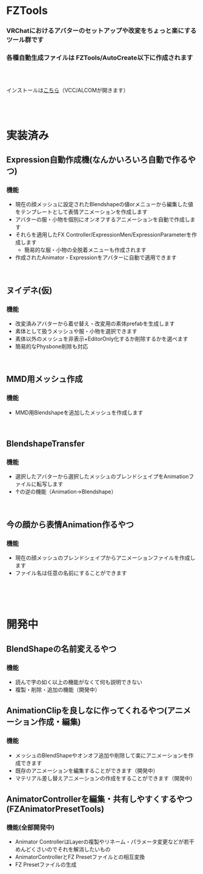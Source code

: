 # FZTools

### VRChatにおけるアバターのセットアップや改変をちょっと楽にするツール群です
### 各種自動生成ファイルは FZTools/AutoCreate以下に作成されます
<br>
<br>

インストールは[こちら](vcc://vpm/addRepo?url=https://gfool6.github.io/vpm-repos/vpm.json)（VCC/ALCOMが開きます）

<br>
<br>

# 実装済み

## Expression自動作成機(なんかいろいろ自動で作るやつ)
### 機能
- 現在の顔メッシュに設定されたBlendshapeの値orメニューから編集した値をテンプレートとして表情アニメーションを作成します
- アバターの服・小物を個別にオンオフするアニメーションを自動で作成します
- それらを適用したFX Controller/ExpressionMen/ExpressionParameterを作成します
  - 簡易的な服・小物の全脱着メニューも作成されます
- 作成されたAnimator・Expressionをアバターに自動で適用できます
<br>

## ヌイデネ(仮)
### 機能
- 改変済みアバターから着せ替え・改変用の素体prefabを生成します
- 素体として扱うメッシュや服・小物を選択できます
- 素体以外のメッシュを非表示+EditorOnly化するか削除するかを選べます
- 簡易的なPhysbone削除も対応
<br>

## MMD用メッシュ作成
### 機能
- MMD用Blendshapeを追加したメッシュを作成します
<br>

## BlendshapeTransfer
### 機能
- 選択したアバターから選択したメッシュのブレンドシェイプをAnimationファイルに転写します
- ↑の逆の機能（Animation→Blendshape）
<br>

## 今の顔から表情Animation作るやつ
### 機能
- 現在の顔メッシュのブレンドシェイプからアニメーションファイルを作成します
- ファイル名は任意の名前にすることができます

<br><br><br>

# 開発中

## BlendShapeの名前変えるやつ
### 機能
- 読んで字の如く以上の機能がなくて何も説明できない
- 複製・削除・追加の機能（開発中）

## AnimationClipを良しなに作ってくれるやつ(アニメーション作成・編集)
### 機能
- メッシュのBlendShapeやオンオフ追加や削除して楽にアニメーションを作成できます
- 既存のアニメーションを編集することができます（開発中）
- マテリアル差し替えアニメーションの作成をすることができます（開発中）

## AnimatorControllerを編集・共有しやすくするやつ(FZAnimatorPresetTools)
### 機能(全部開発中)
- Animator ControllerはLayerの複製やリネーム・パラメータ変更などが若干めんどくさいのでそれを解消したいもの
- AnimatorControllerとFZ Presetファイルとの相互変換
- FZ Presetファイルの生成

